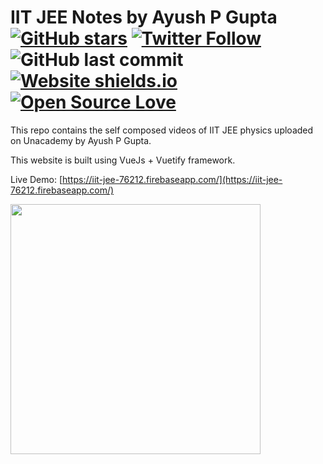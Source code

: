 # IIT JEE Notes by Ayush P Gupta [![GitHub stars](https://img.shields.io/github/stars/apgapg/iitjee.svg?style=social)](https://github.com/apgapg/iitjee) [![Twitter Follow](https://img.shields.io/twitter/url/https/@ayushpgupta.svg?style=social)](https://twitter.com/ayushpgupta) ![GitHub last commit](https://img.shields.io/github/last-commit/apgapg/iitjee.svg) [![Website shields.io](https://img.shields.io/website-up-down-green-red/http/shields.io.svg)](https://apgapg.github.io/)[![Open Source Love](https://badges.frapsoft.com/os/v2/open-source.svg?v=103)](https://github.com/apgapg/iitjee)

This repo contains the self composed videos of IIT JEE physics uploaded on Unacademy by Ayush P Gupta.    

This website is built using VueJs + Vuetify framework.

Live Demo: [https://iit-jee-76212.firebaseapp.com/](https://iit-jee-76212.firebaseapp.com/)

<img src="https://raw.githubusercontent.com/apgapg/iitjee/master/res/s1.png"  height = "400"> 


